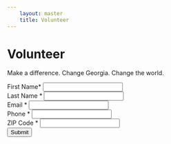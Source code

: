 ```yaml
---
    layout: master
    title: Volunteer
---
```


Volunteer
=========

Make a difference. Change Georgia. Change the world.

<form method="POST" id="ss-form" class="form-horizontal"
  action="https://docs.google.com/a/horns.by/spreadsheet/formResponse?formkey=dEJvNlBrZGw4eXMyQkQyNGkwTnpPVHc6MQ&amp;ifq">

<div class="errorbox-good">
  <div class="ss-item ss-item-required ss-text">
    <div class="ss-form-entry">
      <label class="ss-q-title" for="entry_0">First Name<span class="ss-required-asterisk">*</span></label>
      <label class="ss-q-help" for="entry_0"></label>
      <input type="text" name="entry.0.single" value="" class="ss-q-short" id="entry_0" />
    </div>
  </div>
</div>

<div class="errorbox-good">
<div class="ss-item ss-item-required ss-text"><div class="ss-form-entry"><label class="ss-q-title" for="entry_1">Last Name
<span class="ss-required-asterisk">*</span></label>
<label class="ss-q-help" for="entry_1"></label>
<input type="text" name="entry.1.single" value="" class="ss-q-short" id="entry_1" />
</div></div></div>

<div class="errorbox-good">
<div class="ss-item ss-item-required ss-text"><div class="ss-form-entry"><label class="ss-q-title" for="entry_2">Email
<span class="ss-required-asterisk">*</span></label>
<label class="ss-q-help" for="entry_2"></label>
<input type="text" name="entry.2.single" value="" class="ss-q-short" id="entry_2" />
</div></div></div>

<div class="errorbox-good">
<div class="ss-item ss-item-required ss-text"><div class="ss-form-entry"><label class="ss-q-title" for="entry_3">Phone
<span class="ss-required-asterisk">*</span></label>
<label class="ss-q-help" for="entry_3"></label>
<input type="text" name="entry.3.single" value="" class="ss-q-short" id="entry_3" />
</div></div></div>

<div class="errorbox-good">
<div class="ss-item ss-item-required ss-text"><div class="ss-form-entry"><label class="ss-q-title" for="entry_4">ZIP Code
<span class="ss-required-asterisk">*</span></label>
<label class="ss-q-help" for="entry_4"></label>
<input type="text" name="entry.4.single" value="" class="ss-q-short" id="entry_4" />
</div></div></div>

<input type="hidden" name="pageNumber" value="0" />
<input type="hidden" name="backupCache" value="" />


<input type="submit" name="submit" value="Submit" class="btn" />
</form>

